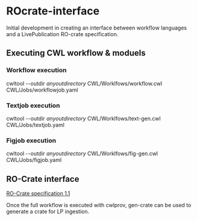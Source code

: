 # ROcrate-interface
Initial development in creating an interface between workflow languages and a LivePublication RO-crate specification. 

## Executing CWL workflow & moduels

### Workflow execution
cwltool --outdir *anyoutdirectory* CWL/Worklfows/workflow.cwl CWL/Jobs/workflowjob.yaml

### Textjob execution
cwltool --outdir *anyoutdirectory* CWL/Worklfows/text-gen.cwl CWL/Jobs/textjob.yaml

### Figjob execution
cwltool --outdir *anyoutdirectory* CWL/Worklfows/fig-gen.cwl CWL/Jobs/figjob.yaml 

## RO-Crate interface

[RO-Crate specification 1.1](https://www.researchobject.org/ro-crate/1.1/)

Once the full workflow is executed with cwlprov, gen-crate can be used to generate a crate for LP ingestion. 